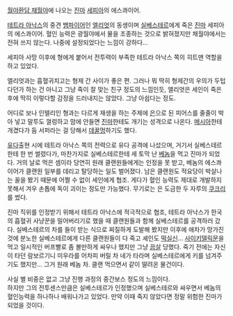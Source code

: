 [월야환담 채월야](%EC%9B%94%EC%95%BC%ED%99%98%EB%8B%B4%20%EC%B1%84%EC%9B%94%EC%95%BC.md)에 나오는 [진마](%EC%A7%84%EB%A7%88.md)
[세피아](%EC%84%B8%ED%94%BC%EC%95%84.md)의 에스콰이어.

[테트라 아낙스](%ED%85%8C%ED%8A%B8%EB%9D%BC%20%EC%95%84%EB%82%99%EC%8A%A4.md)의 중견
[뱀파이어](%EB%B1%80%ED%8C%8C%EC%9D%B4%EC%96%B4.md)인
[엘리엇](%EC%97%98%EB%A6%AC%EC%97%87.md)의 동생이며
[실베스테르](%EC%8B%A4%EB%B2%A0%EC%8A%A4%ED%85%8C%EB%A5%B4.md)에게 죽은
[진마](%EC%A7%84%EB%A7%88.md) 세피아의 에스콰이어. 혈인 능력은 광월야에서 물을 조종하는 것으로 밝혀졌지만
채월야에서는 전혀 쓰지 않는다. 나중에 설정되었다는 느낌이 강하다...

세피아 사망 이후에 형에게 붙어서 전투력이 부족한 테트라 아낙스 쪽의 히트맨 역할을 하고 있었다.  

엘리엇과는 흡혈귀치고는 형제 간 사이가 좋은 편. 그러나 뭐 딱히 형제간의 우의가 두텁다던가 하는 건 아니고 그냥 죽이 잘 맞는 친구 정도의
느낌인듯, 앨리엇은 세인이 죽은 후에 딱히 이렇다할 감정을 드러내지는 않았다. 그냥 아쉽다는 정도.  

어디로 보나 인텔리인 형과는 다르게 재생을 하는 주제에 [은](%EC%9D%80.md)으로 된 피어스를 줄줄이 박아 넣고 말투도
껄렁하고 맘에 안들면 [진마](%EC%A7%84%EB%A7%88.md)한테도 개기는 성격으로 나온다.
[메시아](%EB%A9%94%EC%8B%9C%EC%95%84.md)한테 개겼다가 둠 서퍼라는 걸 당해서
[데꿀멍](%EB%8D%B0%EA%BF%80%EB%A9%8D.md)하기도 했다.

[유다](%EC%9C%A0%EB%8B%A4.md)출현 시에 테트라 아낙스 쪽의 전력으로 유다 공격에 나섰으며, 거기서 실베스테르한테 한
번 썰렸다가, 마찬가지로 실베스테르한테 세 토막 난 [베놈](%EB%B2%A0%EB%86%88.md)을 먹고 진마가 되었다. 거의 날로
먹은 셈이라 당연히 원래 클랜원들에게는 인정을 못 받고, 베놈의 에스콰이어가 클랜원 일부를 데리고 탈당하는 일도 벌어졌다. 남은 클랜원도
적요당이 박살나는 꼴을 봤기 때문에 어쩔 수 없이 세인에게 협조. 게다가 혈인 능력도 제대로 개발하지 못해서 겨우 손톱에 독이 괴이는 정도만
가능했다. 무기로는 은 도금한 두 자루의 [쿠크리](%EC%BF%A0%ED%81%AC%EB%A6%AC.md)를 썼다.

진마 직위를 인정받기 위해서 테트라 아낙스에 적극적으로 협조, 테트라 아낙스가 한국의 흡혈귀 사냥꾼을 밀어버리기로 했을 때 클랜원들과 함께
실베스테르를 공격하러 갔다. 실베스테르의 차를 들이 받는 식으로 찌질하게 도발해 봤지만 이후에 애차가 망가진 것에 분노한 실베스테르에게 다른
클랜원들이 다 죽고 셰인도 [떡실신](%EB%96%A1%EC%8B%A4%EC%8B%A0.md)... [사이키델릭문](%EC%82%AC%EC%9D%B4%ED%82%A4%EB%8D%B8%EB%A6%AD%20%EB%AC%B8.md)을 먹고 일시적인
버프빨로 좀 볼만하게 싸우나 했지만 그냥 [끔살](%EB%81%94%EC%82%B4.md) 당했다. 죽기 전에는 자신이 타던 람보르기니
미우라를 어차피 버릴 차 네가 타라며 실베스테르에게 키를 넘겨주기도 했지만... 그거 원래 베놈 차. 클랜 먹으면서 같이 딸려온 물건이다.

사실 별 비중은 없고 그냥 진행 과정의 중간보스 정도의 느낌이다.  
하지만 그의 전투센스만큼은 실베스테르가 인정했으며 실베스테르와 싸우면서 베놈의 혈인능력을 하나하나 배워나가고 있었다. 만약 이때 죽지
않았다면 정말 위험한 진마가 되었을 것이다.

